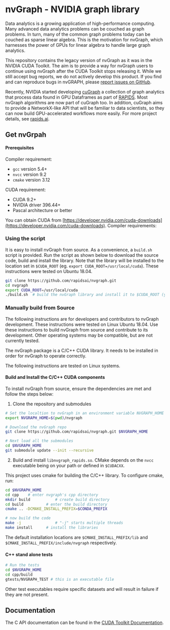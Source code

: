 # nvGraph - NVIDIA graph library

Data analytics is a growing application of high-performance computing. Many advanced data analytics problems can be couched as graph problems. In turn, many of the common graph problems today can be couched as sparse linear algebra. This is the motivation for nvGraph, which harnesses the power of GPUs for linear algebra to handle large graph analytics.

This repository contains the legacy version of nvGraph as it was in the NVIDIA CUDA Toolkit. The aim is to provide a way for nvGraph users to continue using nvGraph after the CUDA Toolkit stops releasing it. While we still accept bug reports, we do not actively develop this product. If you find and can reproduce bugs in nvGRAPH, please [report issues on GitHub](https://github.com/rapidsai/nvgraph/issues/new).

Recently, NVIDIA started developing [cuGraph](https://github.com/rapidsai/cugraph) a collection of graph analytics that process data found in GPU Dataframes as part of [RAPIDS](https://rapids.ai/). Most nvGraph algorithms are now part of cuGraph too. In addition, cuGraph aims to provide a NetworkX-like API that will be familiar to data scientists, so they can now build GPU-accelerated workflows more easily. For more project details, see [rapids.ai](https://rapids.ai/).

## Get nvGrpah
#### Prerequisites

Compiler requirement:

* `gcc`     version 5.4+
* `nvcc`    version 9.2
* `cmake`   version 3.12



CUDA requirement:

* CUDA 9.2+
* NVIDIA driver 396.44+
* Pascal architecture or better

You can obtain CUDA from [https://developer.nvidia.com/cuda-downloads](https://developer.nvidia.com/cuda-downloads).
Compiler requirements:

### Using the script

It is easy to install nvGraph from source. As a convenience, a `build.sh` script is provided. Run the script as shown below to download the source code, build and install the library.  Note that the library will be installed to the location set in `$CUDA_ROOT` (eg. `export CUDA_ROOT=/usr/local/cuda`). These instructions were tested on Ubuntu 18.04.

  ```bash
  git clone https://github.com/rapidsai/nvgraph.git
  cd nvgraph
  export CUDA_ROOT=/usr/local/cuda
  ./build.sh  # build the nvGraph library and install it to $CUDA_ROOT (you may need to add the sudo prefix)
  ```


### Manually build from Source 

The following instructions are for developers and contributors to nvGraph development. These instructions were tested on Linux Ubuntu 18.04. Use these instructions to build nvGraph from source and contribute to its development.  Other operating systems may be compatible, but are not currently tested.

The nvGraph package is a C/C++ CUDA library. It needs to be installed in order for nvGraph to operate correctly.  

The following instructions are tested on Linux systems.

#### Build and Install the C/C++ CUDA components

To install nvGraph from source, ensure the dependencies are met and follow the steps below:

1) Clone the repository and submodules

  ```bash
  # Set the localtion to nvGraph in an environment variable NVGRAPH_HOME 
  export NVGRAPH_HOME=$(pwd)/nvgraph

  # Download the nvGraph repo
  git clone https://github.com/rapidsai/nvgraph.git $NVGRAPH_HOME

  # Next load all the submodules
  cd $NVGRAPH_HOME
  git submodule update --init --recursive
  ```

2) Build and install `libnvgraph_rapids.so`. CMake depends on the `nvcc` executable being on your path or defined in `$CUDACXX`.

  This project uses cmake for building the C/C++ library. To configure cmake, run:

  ```bash
  cd $NVGRAPH_HOME
  cd cpp	# enter nvgraph's cpp directory
  mkdir build   		# create build directory 
  cd build     		# enter the build directory
  cmake .. -DCMAKE_INSTALL_PREFIX=$CONDA_PREFIX 

  # now build the code
  make -j				# "-j" starts multiple threads
  make install		# install the libraries 
  ```

The default installation  locations are `$CMAKE_INSTALL_PREFIX/lib` and `$CMAKE_INSTALL_PREFIX/include/nvgraph` respectively.

#### C++ stand alone tests

```bash
# Run the tests
cd $NVGRAPH_HOME
cd cpp/build
gtests/NVGRAPH_TEST # this is an executable file
```
Other test executables require specific datasets and will result in failure if they are not present.
## Documentation

The C API documentation can be found in the [CUDA Toolkit Documentation](https://docs.nvidia.com/cuda/archive/10.0/nvgraph/index.html).




